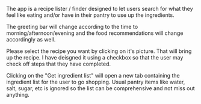 The app is a recipe lister / finder designed to let users search for what they feel like eating and/or have in their pantry to use up the ingredients.

The greeting bar will change according to the time to morning/afternoon/evening and the food recommendations will change accordingly as well.

Please select the recipe you want by clicking on it's picture. That will bring up the recipe. I have deisgned it using a checkbox so that the user may check off steps that they have completed.

Clicking on the "Get ingredient list" will open a new tab containing the ingredient list for the user to go shopping. Usual pantry items like water, salt, sugar, etc is ignored so the list can be comprehensive and not miss out anything.
